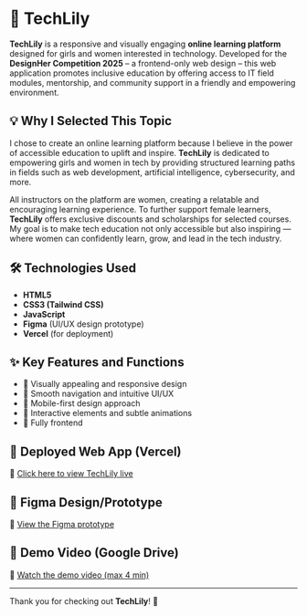 # 🌸 TechLily

**TechLily** is a responsive and visually engaging **online learning platform** designed for girls and women interested in technology. Developed for the **DesignHer Competition 2025** – a frontend-only web design – this web application promotes inclusive education by offering access to IT field modules, mentorship, and community support in a friendly and empowering environment.

## 💡 Why I Selected This Topic

I chose to create an online learning platform because I believe in the power of accessible education to uplift and inspire. **TechLily** is dedicated to empowering girls and women in tech by providing structured learning paths in fields such as web development, artificial intelligence, cybersecurity, and more.

All instructors on the platform are women, creating a relatable and encouraging learning experience. To further support female learners, **TechLily** offers exclusive discounts and scholarships for selected courses. My goal is to make tech education not only accessible but also inspiring — where women can confidently learn, grow, and lead in the tech industry.


## 🛠 Technologies Used

- **HTML5**
- **CSS3 (Tailwind CSS)**
- **JavaScript**
- **Figma** (UI/UX design prototype)
- **Vercel** (for deployment)

## ✨ Key Features and Functions

- 🎨 Visually appealing and responsive design
- 🧭 Smooth navigation and intuitive UI/UX
- 📱 Mobile-first design approach
- 💬 Interactive elements and subtle animations
- 🧩 Fully frontend

## 🚀 Deployed Web App (Vercel)

🔗 [Click here to view TechLily live](https://tech-lily.vercel.app)

## 🎨 Figma Design/Prototype

🔗 [View the Figma prototype]([https://www.figma.com/file/your-figma-link](https://www.figma.com/proto/ME9ggOn5JtZUn8kDzX0TAk/TechLiliy?node-id=0-1&t=rm6giNwa8sIhooBS-1))

## 🎥 Demo Video (Google Drive)

🔗 [Watch the demo video (max 4 min)](https://drive.google.com/file/d/your-google-drive-link/view)

---

Thank you for checking out **TechLily**! 💖

